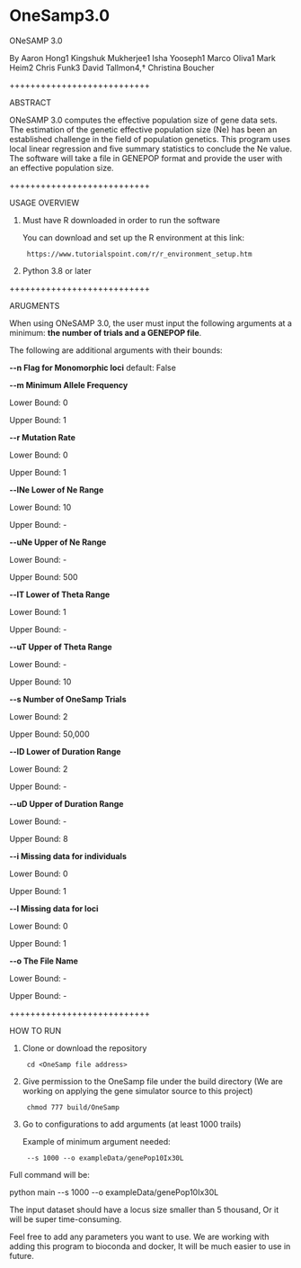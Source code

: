 # OneSamp3.0
ONeSAMP 3.0

By Aaron Hong1 Kingshuk Mukherjee1 Isha Yooseph1 Marco Oliva1
Mark Heim2 Chris Funk3 David Tallmon4,† Christina Boucher



+++++++++++++++++++++++++++

ABSTRACT

ONeSAMP 3.0 computes the effective population size of gene data sets. The estimation of the genetic effective 
population size (Ne) has been an established challenge in the field of population genetics. This program uses local linear regression and five 
summary statistics to conclude the Ne value. The software will take a file in GENEPOP format and provide the user with an effective population size. 

+++++++++++++++++++++++++++

USAGE OVERVIEW

1. Must have R downloaded in order to run the software
        
   You can download and set up the R environment at this link: 
        
        https://www.tutorialspoint.com/r/r_environment_setup.htm
        
3. Python 3.8 or later

+++++++++++++++++++++++++++

ARUGMENTS

When using ONeSAMP 3.0, the user must input the following arguments at a minimum: **the number of trials and a GENEPOP file**. 

The following are additional arguments with their bounds: 

**--n Flag for Monomorphic loci**
default: False

**--m Minimum Allele Frequency**

Lower Bound: 0

Upper Bound: 1

**--r Mutation Rate**

Lower Bound: 0

Upper Bound: 1

**--lNe Lower of Ne Range**

Lower Bound: 10

Upper Bound: -

**--uNe Upper of Ne Range**

Lower Bound: -

Upper Bound: 500

**--lT Lower of Theta Range**

Lower Bound: 1

Upper Bound: -

**--uT Upper of Theta Range**

Lower Bound: -

Upper Bound: 10

**--s Number of OneSamp Trials**

Lower Bound: 2

Upper Bound: 50,000

**--lD Lower of Duration Range**

Lower Bound: 2

Upper Bound: -

**--uD Upper of Duration Range**

Lower Bound: -

Upper Bound: 8

**--i Missing data for individuals**

Lower Bound: 0

Upper Bound: 1

**--l Missing data for loci**

Lower Bound: 0

Upper Bound: 1

**--o The File Name**

Lower Bound: -

Upper Bound: -

+++++++++++++++++++++++++++

HOW TO RUN

1. Clone or download the repository
        
        cd <OneSamp file address>

2. Give permission to the OneSamp file under the build directory (We are working on applying the gene simulator source to this project)
        
        chmod 777 build/OneSamp
        
3. Go to configurations to add arguments (at least 1000 trails) 

   Example of minimum argument needed:
        
        --s 1000 --o exampleData/genePop10Ix30L
        
Full command will be:

python main --s 1000 --o exampleData/genePop10Ix30L

The input dataset should have a locus size smaller than 5 thousand, Or it will be super time-consuming.

Feel free to add any parameters you want to use. We are working with adding this program to bioconda and docker, It will be much easier to use in future.


 

